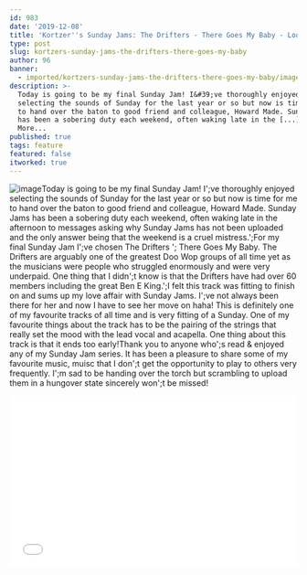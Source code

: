 ```yaml
---
id: 983
date: '2019-12-08'
title: 'Kortzer''s Sunday Jams: The Drifters - There Goes My Baby - Loose Lips'
type: post
slug: kortzers-sunday-jams-the-drifters-there-goes-my-baby
author: 96
banner:
  - imported/kortzers-sunday-jams-the-drifters-there-goes-my-baby/image983.jpeg
description: >-
  Today is going to be my final Sunday Jam! I&#39;ve thoroughly enjoyed
  selecting the sounds of Sunday for the last year or so but now is time for me
  to hand over the baton to good friend and colleague, Howard Made. Sunday Jams
  has been a sobering duty each weekend, often waking late in the [...]Read
  More...
published: true
tags: feature
featured: false
itworked: true
---
```

![image](../imported/kortzers-sunday-jams-the-drifters-there-goes-my-baby/image983.jpeg)Today is going to be my final Sunday Jam! I';ve thoroughly enjoyed selecting the sounds of Sunday for the last year or so but now is time for me to hand over the baton to good friend and colleague, Howard Made. Sunday Jams has been a sobering duty each weekend, often waking late in the afternoon to messages asking why Sunday Jams has not been uploaded and the only answer being that the weekend is a cruel mistress.';For my final Sunday Jam I';ve chosen The Drifters '; There Goes My Baby. The Drifters are arguably one of the greatest Doo Wop groups of all time yet as the musicians were people who struggled enormously and were very underpaid. One thing that I didn';t know is that the Drifters have had over 60 members including the great Ben E King.';I felt this track was fitting to finish on and sums up my love affair with Sunday Jams. I';ve not always been there for her and now I have to see her move on haha! This is definitely one of my favourite tracks of all time and is very fitting of a Sunday. One of my favourite things about the track has to be the pairing of the strings that really set the mood with the lead vocal and acapella. One thing about this track is that it ends too early!Thank you to anyone who';s read & enjoyed any of my Sunday Jam series. It has been a pleasure to share some of my favourite music, muisc that I don';t get the opportunity to play to others very frequently. I';m sad to be handing over the torch but scrambling to upload them in a hungover state sincerely won';t be missed!

<iframe width='100%' height='300' scrolling='no' frameborder='no' allow='autoplay' src='//www.youtube.com/embed/i3HXy9mGPpI?wmode=opaque'></iframe>